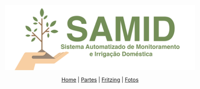 ![alt tag](https://raw.githubusercontent.com/danfragoso/SAMID/master/images/logo.png)



<p align="center">
  <a href="README.md">Home</a> |
  <a href="PARTS.md">Partes</a> |
  <a href="FRITZING.md">Fritzing</a> |
  <a href="FOTOS.md">Fotos</a>
</p>
